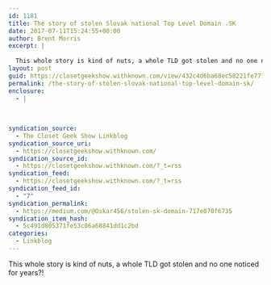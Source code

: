 ```yaml
---
id: 1181
title: The story of stolen Slovak national Top Level Domain .SK
date: 2017-07-11T15:24:55+00:00
author: Brent Morris
excerpt: |
  
  This whole story is kind of nuts, a whole TLD got stolen and no one noticed for years?!
layout: post
guid: https://closetgeekshow.withknown.com/view/432c4d6ba68ec58221fe777c1a35c8df
permalink: /the-story-of-stolen-slovak-national-top-level-domain-sk/
enclosure:
  - |
    
    
    
syndication_source:
  - The Closet Geek Show Linkblog
syndication_source_uri:
  - https://closetgeekshow.withknown.com/
syndication_source_id:
  - https://closetgeekshow.withknown.com/?_t=rss
syndication_feed:
  - https://closetgeekshow.withknown.com/?_t=rss
syndication_feed_id:
  - "7"
syndication_permalink:
  - https://medium.com/@Oskar456/stolen-sk-domain-717e070f6735
syndication_item_hash:
  - 5c491d805371fe53c06a68841dd1c2bd
categories:
  - Linkblog
---
```

<div class="known-bookmark">
  <div class="e-content">
    <p>
      This whole story is kind of nuts, a whole TLD got stolen and no one noticed for years?!
    </p>
  </div>
</div>
